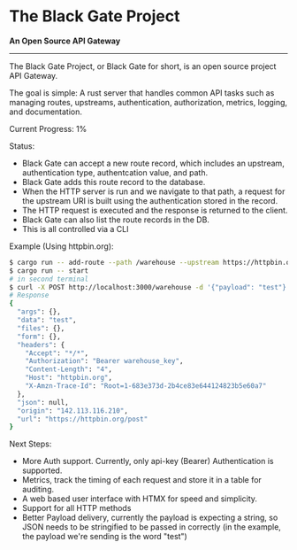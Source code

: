 # The Black Gate Project

**An Open Source API Gateway**

---

The Black Gate Project, or Black Gate for short, is an open source project API Gateway.

The goal is simple: A rust server that handles common API tasks such as managing routes, upstreams, authentication, authorization, metrics, logging, and documentation.

Current Progress: 1%

Status:
- Black Gate can accept a new route record, which includes an upstream, authentication type, authentcation value, and path.
- Black Gate adds this route record to the database.
- When the HTTP server is run and we navigate to that path, a request for the upstream URI is built using the authentication stored in the record.
- The HTTP request is executed and the response is returned to the client.
- Black Gate can also list the route records in the DB.
- This is all controlled via a CLI

Example (Using httpbin.org):
```bash
$ cargo run -- add-route --path /warehouse --upstream https://httpbin.org/post --auth-type api-key --auth-value "Bearer warehouse_key"
$ cargo run -- start
# in second terminal
$ curl -X POST http://localhost:3000/warehouse -d '{"payload": "test"}' -H "Content-Type: application/json"
# Response
{
  "args": {}, 
  "data": "test", 
  "files": {}, 
  "form": {}, 
  "headers": {
    "Accept": "*/*", 
    "Authorization": "Bearer warehouse_key", 
    "Content-Length": "4", 
    "Host": "httpbin.org", 
    "X-Amzn-Trace-Id": "Root=1-683e373d-2b4ce83e644124823b5e60a7"
  }, 
  "json": null, 
  "origin": "142.113.116.210", 
  "url": "https://httpbin.org/post"
}
```

Next Steps:
- More Auth support. Currently, only api-key (Bearer) Authentication is supported.
- Metrics, track the timing of each request and store it in a table for auditing.
- A web based user interface with HTMX for speed and simplicity.
- Support for all HTTP methods
- Better Payload delivery, currently the payload is expecting a string, so JSON needs to be stringified to be passed in correctly (in the example, the payload we're sending is the word "test")